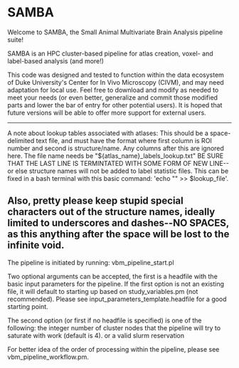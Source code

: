 # SAMBA
Welcome to SAMBA, the Small Animal Multivariate Brain Analysis pipeline suite!

SAMBA is an HPC cluster-based pipeline for atlas creation, voxel- and label-based analysis (and more!)

This code was designed and tested to function within the data ecosystem of Duke University's Center for In Vivo Microscopy (CIVM), and may need adaptation for local use.  Feel free to download and modify as needed to meet your needs (or even better, generalize and commit those modified parts and lower the bar of entry for other potential users).
It is hoped that future versions will be able to offer more support for external users.


------
A note about lookup tables associated with atlases:
This should be a space-delimited text file, and must have the format where first column is ROI number and second is structure/name.  Any columns after this are ignored here.
The file name needs be "${atlas_name}_labels_lookup.txt"
BE SURE THAT THE LAST LINE IS TERMINTATED WITH SOME FORM OF NEW LINE--or else structure names will not be added to label statistic files.
This can be fixed in a bash terminal with this basic command:
'echo "" >> $lookup_file'.

Also, pretty please keep stupid special characters out of the structure names, ideally limited to underscores and dashes--NO SPACES, as this anything after the space will be lost to the infinite void.
------



The pipeline is initiated by running:
vbm_pipeline_start.pl

Two optional arguments can be accepted, the first is a headfile with the basic input parameters for the pipeline.  If the first option is not an existing file, it will default to starting up based on study_variables.pm (not recommended).  Please see input_parameters_template.headfile for a good starting point.

The second option (or first if no headfile is specified) is one of the following:
the integer number of cluster nodes that the pipeline will try to saturate with work (default is 4).
or
a valid slurm reservation

For better idea of the order of processing within the pipeline, please see vbm_pipeline_workflow.pm.
